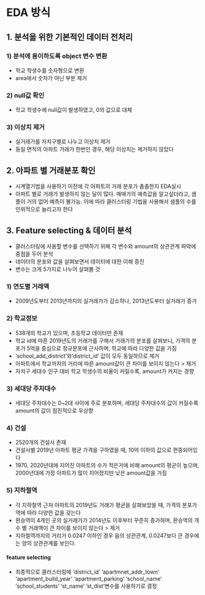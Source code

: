 
# EDA 방식

## 1\. 분석을 위한 기본적인 데이터 전처리

### 1\) 분석에 용이하도록 object 변수 변환

  - 학교 학생수를 숫자형으로 변환
  - area에서 숫자가 아닌 부분 제거

### 2\) null값 확인

  - 학교 학생수에 null값이 발생하였고, 0의 값으로 대체

### 3\) 이상치 제거

  - 실거래가를 자치구별로 나누고 이상치 제거
  - 동일 면적의 아파트 거래가 한번인 경우, 해당 이상치는 제거하지 않았다

## 2\. 아파트 별 거래분포 확인

  - 시계열기법을 사용하기 이전에 각 아파트의 거래 분포가 촘촘한지 EDA실시
  - 아파트 별로 거래가 발생하지 않는 달이 많다. 매매가의 예측값을 알고싶더라고, 샘플이 거의 없어 예측이 불가능. 이에 따라
    클러스터링 기법을 사용해서 샘플의 수를 인위적으로 늘리고자 한다

## 3\. Feature selecting & 데이터 분석

  - 클러스터링에 사용할 변수를 선택하기 위해 각 변수와 amount의 상관관계 파악에 중점을 두어 분석
  - 데이터의 분포와 값을 살펴보면서 데이터에 대한 이해 증진
  - 변수는 크게 5가지로 나누어 살펴볼 것

### 1\) 연도별 거래액

  - 2009년도부터 2013년까지의 실거래가가 감소하나, 2013년도부터 실거래가 증가

### 2\) 학교정보

  - 538개의 학교가 있으며, 초등학교 데이터만 존재
  - 학교 id에 따른 2019년도의 거래가를 구해서 거래가의 분포를 살펴보니, 가격의 분포가 5억을 중심으로 정규분포에
    근사하며, 학교에 따라 다양한 값을 가짐
  - ‘school\_add\_district’와’district\_id’ 값이 모두 동일하므로 제거
  - 아파트에서 학교까지의 거리에 따른 amount값이 큰 차이를 보이지 않는다 \> 제거
  - 자치구 세대수 인구 대비 학교 학생수의 비율이 커질수록, amount가 커지는 경향

### 3\) 세대당 주차대수

  - 세대당 주차대수는 0\~2대 사이에 주로 분포하며, 세대당 주차대수의 값이 커질수록 amount의 값이 점진적으로 우상향

### 4\) 건설

  - 2520개의 건설사 존재
  - 건설사별 2019년 아파트 평균 가격을 구하였을 때, 10억 이하의 값으로 편중되어있다
  - 1970, 2020년대에 지어진 아파트의 수가 적은거에 비해 amount의 평균이 높으며, 2000년대에 가장 아파트가
    많이 지어졌지만 낮은 amount값을 가짐

### 5\) 지하철역

  - 각 지하철역 근처 아파트의 2019년도 거래가 평균을 살펴보았을 때, 가격의 분포가 역에 따라 다양한 값을 갖는다
  - 환승역이 4개인 곳의 실거래가가 2014년도 이후부터 꾸준히 증가하며, 환승역의 개수 별 거래액이 큰 차이를 보이지 않는다
    \> 제거
  - 지하철역까지의 거리가 0.0247 이하인 경우 음의 상관관계, 0.0247보다 큰 경우에는 양의 상관관계를 보인다.

#### feature selecting

  - 최종적으로 클러스터링에 ‘district\_id’ ‘apartmnet\_addr\_town’
    ‘apartment\_build\_year’ ‘apartment\_parking’ ‘school\_name’
    ‘school\_students’ ‘st\_name’ ’st\_dist’변수를 사용하기로 결정
